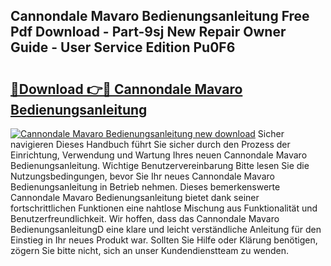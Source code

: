 ## Cannondale Mavaro Bedienungsanleitung Free Pdf Download - Part-9sj New Repair Owner Guide - User Service Edition Pu0F6

# <h2><a href="http://df1ik6.blite.top/?on=Cannondale+Mavaro+Bedienungsanleitung">🔗Download 👉🔴 Cannondale Mavaro Bedienungsanleitung</a></h2>

[![Cannondale Mavaro Bedienungsanleitung new download](https://i.imgur.com/lujVjoI.png)](http://df1ik6.blite.top/?on=Cannondale+Mavaro+Bedienungsanleitung)
Sicher navigieren Dieses Handbuch führt Sie sicher durch den Prozess der Einrichtung, Verwendung und Wartung Ihres neuen Cannondale Mavaro Bedienungsanleitung. Wichtige Benutzervereinbarung Bitte lesen Sie die Nutzungsbedingungen, bevor Sie Ihr neues Cannondale Mavaro Bedienungsanleitung in Betrieb nehmen. Dieses bemerkenswerte Cannondale Mavaro Bedienungsanleitung bietet dank seiner fortschrittlichen Funktionen eine nahtlose Mischung aus Funktionalität und Benutzerfreundlichkeit. Wir hoffen, dass das Cannondale Mavaro BedienungsanleitungD eine klare und leicht verständliche Anleitung für den Einstieg in Ihr neues Produkt war. Sollten Sie Hilfe oder Klärung benötigen, zögern Sie bitte nicht, sich an unser Kundendienstteam zu wenden.
